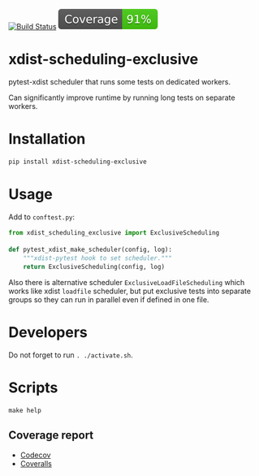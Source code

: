 [![Build Status](https://github.com/andgineer/xdist-scheduling-exclusive/workflows/CI/badge.svg)](https://github.com/andgineer/xdist-scheduling-exclusive/actions)
[![Coverage](https://raw.githubusercontent.com/andgineer/xdist-scheduling-exclusive/python-coverage-comment-action-data/badge.svg)](https://htmlpreview.github.io/?https://github.com/andgineer/xdist-scheduling-exclusive/blob/python-coverage-comment-action-data/htmlcov/index.html)
# xdist-scheduling-exclusive

pytest-xdist scheduler that runs some tests on dedicated workers. 

Can significantly improve runtime by running long tests on separate 
workers.

# Installation

```bash
pip install xdist-scheduling-exclusive
```

# Usage

Add to `conftest.py`:

```python
from xdist_scheduling_exclusive import ExclusiveScheduling

def pytest_xdist_make_scheduler(config, log):
    """xdist-pytest hook to set scheduler."""
    return ExclusiveScheduling(config, log)
```

Also there is alternative scheduler `ExclusiveLoadFileScheduling` which works like xdist `loadfile` scheduler, 
but put exclusive tests into separate groups so they can run in parallel even if defined in one file.

# Developers

Do not forget to run `. ./activate.sh`.

# Scripts
    make help

## Coverage report
* [Codecov](https://app.codecov.io/gh/andgineer/xdist-scheduling-exclusive/tree/main/src%2Fxdist_scheduling_exclusive)
* [Coveralls](https://coveralls.io/github/andgineer/xdist-scheduling-exclusive)

